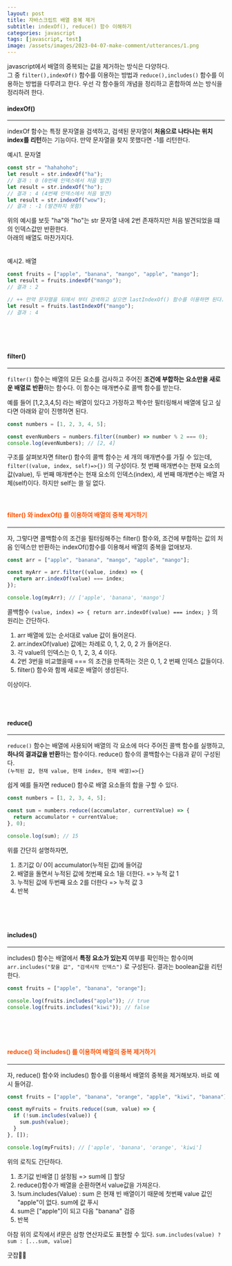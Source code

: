 ```yaml
---
layout: post
title: 자바스크립트 배열 중복 제거
subtitle: indexOf(), reduce() 함수 이해하기
categories: javascript
tags: [javascript, test]
image: /assets/images/2023-04-07-make-comment/utterances/1.png
---
```


javascript에서 배열의 중복되는 값을 제거하는 방식은 다양하다.  
그 중 `filter(),indexOf()` 함수를 이용하는 방법과 `reduce(),includes()` 함수를 이용하는 방법을 다루려고 한다. 우선 각 함수들의 개념을 정리하고 혼합하여 쓰는 방식을 정리하려 한다.

<h4 id="indexOf">indexOf()</h4>

---

indexOf 함수는 특정 문자열을 검색하고, 검색된 문자열이 **처음으로 나타나는 위치 index를 리턴**하는 기능이다. 만약 문자열을 찾지 못했다면 -1를 리턴한다.

예시1. 문자열

```javascript
const str = "hahahoho";
let result = str.indexOf("ha");
// 결과 : 0 (0번째 인덱스에서 처음 발견)
let result = str.indexOf("ho");
// 결과 : 4 (4번째 인덱스에서 처음 발견)
let result = str.indexOf("wow");
// 결과 : -1 (발견하지 못함)
```

위의 예시를 보듯 "ha"와 "ho"는 str 문자열 내에 2번 존재하지만 처음 발견되었을 떄의 인덱스값만 반환한다.  
아래의 배열도 마찬가지다.
<br />
<br />
<br />
예시2. 배열

```javascript
const fruits = ["apple", "banana", "mango", "apple", "mango"];
let result = fruits.indexOf("mango");
// 결과 : 2

// ++ 만약 문자열을 뒤에서 부터 검색하고 싶으면 lastIndexOf() 함수를 이용하면 된다.
let result = fruits.lastIndexOf("mango");
// 결과 : 4
```

<br />
<br />
<br />

<h4 id="filter">filter()</h4>

---

`filter()` 함수는 배열의 모든 요소를 검사하고 주어진 **조건에 부합하는 요소만을 새로운 배열로 반환**하는 함수다.
이 함수는 매개변수로 콜백 함수를 받는다.

예를 들어 [1,2,3,4,5] 라는 배열이 있다고 가정하고 짝수만 필터링해서 배열에 담고 싶다면 아래와 같이 진행하면 된다.

```javascript
const numbers = [1, 2, 3, 4, 5];

const evenNumbers = numbers.filter((number) => number % 2 === 0);
console.log(evenNumbers); // [2, 4]
```

구조를 살펴보자면 filter() 함수의 콜백 함수는 세 개의 매개변수를 가질 수 있는데, `filter((value, index, self)=>{})` 의 구성이다.
첫 번째 매개변수는 현재 요소의 값(value), 두 번째 매개변수는 현재 요소의 인덱스(index), 세 번째 매개변수는 배열 자체(self)이다. 하지만 self는 쓸 일 없다.
<br />
<br />
<br />

<h4 id="filter-indexOf" style="color: #ff5100;;">filter() 와 indexOf() 를 이용하여 배열의 중복 제거하기</h4>

---

자, 그렇다면 콜백함수의 조건을 필터링해주는 filter() 함수와, 조건에 부합하는 값의 처음 인덱스만 반환하는 indexOf()함수를 이용해서 배열의 중복을 없애보자.

```javascript
const arr = ["apple", "banana", "mango", "apple", "mango"];

const myArr = arr.filter((value, index) => {
  return arr.indexOf(value) === index;
});

console.log(myArr); // ['apple', 'banana', 'mango']
```

콜백함수 `(value, index) => { return arr.indexOf(value) === index; }` 의 원리는 간단하다.

1. arr 배열에 있는 순서대로 value 값이 들어온다.
2. arr.indexOf(value) 값에는 차례로 0, 1, 2, 0, 2 가 들어온다.
3. 각 value의 인덱스는 0, 1, 2, 3, 4 이다.
4. 2번 3번을 비교했을때 === 의 조건을 만족하는 것은 0, 1, 2 번째 인덱스 값들이다.
5. filter() 함수와 함께 새로운 배열이 생성된다.

이상이다.
<br />
<br />
<br />
<br />

<h4 id="reduce">reduce()</h4>

---

`reduce()` 함수는 배열에 사용되어 배열의 각 요소에 마다 주어진 콜백 함수를 실행하고, **하나의 결과값을 반환**하는 함수이다. reduce() 함수의 콜백함수는 다음과 같이 구성된다.  
`(누적된 값, 현재 value, 현재 index, 현재 배열)=>{}`

쉽게 예를 들자면 reduce() 함수로 배열 요소들의 합을 구할 수 있다.

```javascript
const numbers = [1, 2, 3, 4, 5];

const sum = numbers.reduce((accumulator, currentValue) => {
  return accumulator + currentValue;
}, 0);

console.log(sum); // 15
```

위를 간단히 설명하자면,

1. 초기값 0/ 0이 accumulator(누적된 값)에 들어감
2. 배열을 돌면서 누적된 값에 첫번째 요소 1을 더한다. => 누적 값 1
3. 누적된 값에 두번째 요소 2를 더한다 => 누적 값 3
4. 반복
<br />
<br />
<br />
<h4 id="includes">includes()</h4>

---

includes() 함수는 배열에서 **특정 요소가 있는지** 여부를 확인하는 함수이며 `arr.includes("찾을 값", "검색시작 인덱스")` 로 구성된다. 결과는 boolean값을 리턴한다.

```javascript
const fruits = ["apple", "banana", "orange"];

console.log(fruits.includes("apple")); // true
console.log(fruits.includes("kiwi")); // false
```

<br />
<br />
<br />
<h4 id="includes-reduce" style="color: #ff5100;;">reduce() 와 includes() 를 이용하여 배열의 중복 제거하기</h4>

---

자, reduce() 함수와 includes() 함수를 이용해서 배열의 중복을 제거해보자. 바로 예시 들어감.

```javascript
const fruits = ["apple", "banana", "orange", "apple", "kiwi", "banana"];

const myFruits = fruits.reduce((sum, value) => {
  if (!sum.includes(value)) {
    sum.push(value);
  }
}, []);

console.log(myFruits); // ['apple', 'banana', 'orange', 'kiwi']
```

위의 로직도 간단하다.

1. 초기값 빈배열 [] 설정됨 => sum에 [] 할당
2. reduce()함수가 배열을 순환하면서 value값을 가져온다.
3. !sum.includes(Value) : sum 은 현재 빈 배열이기 때문에 첫번째 value 값인 "apple"이 없다. sum에 값 푸시
4. sum은 ["apple"]이 되고 다음 "banana" 검증
5. 반복

아참 위의 로직에서 if문은 삼항 연산자로도 표현할 수 있다.
`sum.includes(value) ? sum : [...sum, value]`

굿쟙👍🏻
